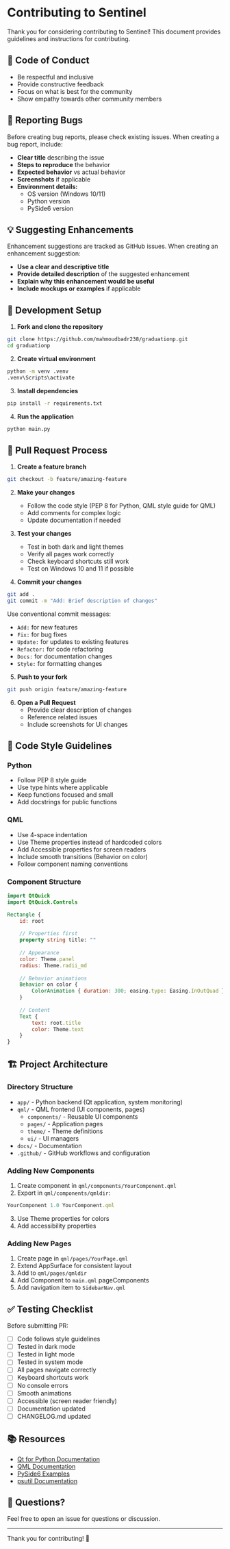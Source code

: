 # Contributing to Sentinel

Thank you for considering contributing to Sentinel! This document provides guidelines and instructions for contributing.

## 🤝 Code of Conduct

- Be respectful and inclusive
- Provide constructive feedback
- Focus on what is best for the community
- Show empathy towards other community members

## 🐛 Reporting Bugs

Before creating bug reports, please check existing issues. When creating a bug report, include:

- **Clear title** describing the issue
- **Steps to reproduce** the behavior
- **Expected behavior** vs actual behavior
- **Screenshots** if applicable
- **Environment details:**
  - OS version (Windows 10/11)
  - Python version
  - PySide6 version

## 💡 Suggesting Enhancements

Enhancement suggestions are tracked as GitHub issues. When creating an enhancement suggestion:

- **Use a clear and descriptive title**
- **Provide detailed description** of the suggested enhancement
- **Explain why this enhancement would be useful**
- **Include mockups or examples** if applicable

## 🔧 Development Setup

1. **Fork and clone the repository**
```bash
git clone https://github.com/mahmoudbadr238/graduationp.git
cd graduationp
```

2. **Create virtual environment**
```bash
python -m venv .venv
.venv\Scripts\activate
```

3. **Install dependencies**
```bash
pip install -r requirements.txt
```

4. **Run the application**
```bash
python main.py
```

## 📝 Pull Request Process

1. **Create a feature branch**
```bash
git checkout -b feature/amazing-feature
```

2. **Make your changes**
   - Follow the code style (PEP 8 for Python, QML style guide for QML)
   - Add comments for complex logic
   - Update documentation if needed

3. **Test your changes**
   - Test in both dark and light themes
   - Verify all pages work correctly
   - Check keyboard shortcuts still work
   - Test on Windows 10 and 11 if possible

4. **Commit your changes**
```bash
git add .
git commit -m "Add: Brief description of changes"
```

Use conventional commit messages:
- `Add:` for new features
- `Fix:` for bug fixes
- `Update:` for updates to existing features
- `Refactor:` for code refactoring
- `Docs:` for documentation changes
- `Style:` for formatting changes

5. **Push to your fork**
```bash
git push origin feature/amazing-feature
```

6. **Open a Pull Request**
   - Provide clear description of changes
   - Reference related issues
   - Include screenshots for UI changes

## 🎨 Code Style Guidelines

### Python
- Follow PEP 8 style guide
- Use type hints where applicable
- Keep functions focused and small
- Add docstrings for public functions

### QML
- Use 4-space indentation
- Use Theme properties instead of hardcoded colors
- Add Accessible properties for screen readers
- Include smooth transitions (Behavior on color)
- Follow component naming conventions

### Component Structure
```qml
import QtQuick
import QtQuick.Controls

Rectangle {
    id: root
    
    // Properties first
    property string title: ""
    
    // Appearance
    color: Theme.panel
    radius: Theme.radii_md
    
    // Behavior animations
    Behavior on color {
        ColorAnimation { duration: 300; easing.type: Easing.InOutQuad }
    }
    
    // Content
    Text {
        text: root.title
        color: Theme.text
    }
}
```

## 🏗️ Project Architecture

### Directory Structure
- `app/` - Python backend (Qt application, system monitoring)
- `qml/` - QML frontend (UI components, pages)
  - `components/` - Reusable UI components
  - `pages/` - Application pages
  - `theme/` - Theme definitions
  - `ui/` - UI managers
- `docs/` - Documentation
- `.github/` - GitHub workflows and configuration

### Adding New Components

1. Create component in `qml/components/YourComponent.qml`
2. Export in `qml/components/qmldir`:
```qml
YourComponent 1.0 YourComponent.qml
```
3. Use Theme properties for colors
4. Add accessibility properties

### Adding New Pages

1. Create page in `qml/pages/YourPage.qml`
2. Extend AppSurface for consistent layout
3. Add to `qml/pages/qmldir`
4. Add Component to `main.qml` pageComponents
5. Add navigation item to `SidebarNav.qml`

## ✅ Testing Checklist

Before submitting PR:
- [ ] Code follows style guidelines
- [ ] Tested in dark mode
- [ ] Tested in light mode
- [ ] Tested in system mode
- [ ] All pages navigate correctly
- [ ] Keyboard shortcuts work
- [ ] No console errors
- [ ] Smooth animations
- [ ] Accessible (screen reader friendly)
- [ ] Documentation updated
- [ ] CHANGELOG.md updated

## 📚 Resources

- [Qt for Python Documentation](https://doc.qt.io/qtforpython/)
- [QML Documentation](https://doc.qt.io/qt-6/qmlapplications.html)
- [PySide6 Examples](https://doc.qt.io/qtforpython/examples/)
- [psutil Documentation](https://psutil.readthedocs.io/)

## 💬 Questions?

Feel free to open an issue for questions or discussion.

---

Thank you for contributing! 🙏
